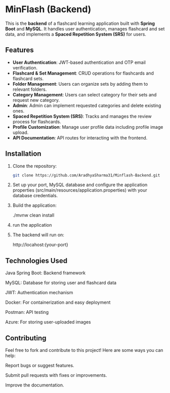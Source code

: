 # MinFlash (Backend)

This is the **backend** of a flashcard learning application built with **Spring Boot** and **MySQL**. It handles user authentication, manages flashcard and set data, and implements a **Spaced Repetition System (SRS)** for users.

## Features

- **User Authentication**: JWT-based authentication and OTP email verification.
- **Flashcard & Set Management**: CRUD operations for flashcards and flashcard sets.
- **Folder Management**: Users can organize sets by adding them to relevant folders.
- **Category Management**: Users can select category for their sets and request new category.
- **Admin**: Admin can implement requested categories and delete existing ones.
- **Spaced Repetition System (SRS)**: Tracks and manages the review process for flashcards.
- **Profile Customization**: Manage user profile data including profile image upload.
- **API Documentation**: API routes for interacting with the frontend.

## Installation

1. Clone the repository:
   ```bash
   git clone https://github.com/AradhyaSharma31/Minflash-Backend.git
   
2. Set up your port, MySQL database and configure the application properties (src/main/resources/application.properties) with your database credentials.
  
3. Build the application:

   ./mvnw clean install

4. run the application

5. The backend will run on:

   http://locahost:{your-port}

## Technologies Used

Java Spring Boot: Backend framework

MySQL: Database for storing user and flashcard data

JWT: Authentication mechanism

Docker: For containerization and easy deployment

Postman: API testing

Azure: For storing user-uploaded images

## Contributing

Feel free to fork and contribute to this project! Here are some ways you can help:

Report bugs or suggest features.

Submit pull requests with fixes or improvements.

Improve the documentation.
